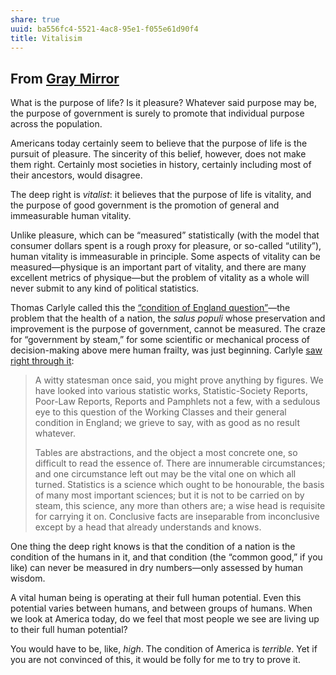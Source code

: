 ```yaml
---
share: true
uuid: ba556fc4-5521-4ac8-95e1-f055e61d90f4
title: Vitalisim
---
```

## From [Gray Mirror](https://graymirror.substack.com/i/52660358/vitalism)
 
 What is the purpose of life? Is it pleasure? Whatever said purpose may be, the purpose of government is surely to promote that individual purpose across the population.

Americans today certainly seem to believe that the purpose of life is the pursuit of pleasure. The sincerity of this belief, however, does not make them right. Certainly most societies in history, certainly including most of their ancestors, would disagree.

The deep right is _vitalist_: it believes that the purpose of life is vitality, and the purpose of good government is the promotion of general and immeasurable human vitality.

Unlike pleasure, which can be “measured” statistically (with the model that consumer dollars spent is a rough proxy for pleasure, or so-called “utility”), human vitality is immeasurable in principle. Some aspects of vitality can be measured—physique is an important part of vitality, and there are many excellent metrics of physique—but the problem of vitality as a whole will never submit to any kind of political statistics.

Thomas Carlyle called this the [“condition of England question”](https://en.wikipedia.org/wiki/Condition_of_England_question)—the problem that the health of a nation, the _salus populi_ whose preservation and improvement is the purpose of government, cannot be measured. The craze for “government by steam,” for some scientific or mechanical process of decision-making above mere human frailty, was just beginning. Carlyle [saw right through it](https://www.york.ac.uk/depts/maths/histstat/chartism.pdf):

> A witty statesman once said, you might prove anything by figures. We have looked into various statistic works, Statistic-Society Reports, Poor-Law Reports, Reports and Pamphlets not a few, with a sedulous eye to this question of the Working Classes and their general condition in England; we grieve to say, with as good as no result whatever.
> 
> Tables are abstractions, and the object a most concrete one, so difficult to read the essence of. There are innumerable circumstances; and one circumstance left out may be the vital one on which all turned. Statistics is a science which ought to be honourable, the basis of many most important sciences; but it is not to be carried on by steam, this science, any more than others are; a wise head is requisite for carrying it on. Conclusive facts are inseparable from inconclusive except by a head that already understands and knows.

One thing the deep right knows is that the condition of a nation is the condition of the humans in it, and that condition (the “common good,” if you like) can never be measured in dry numbers—only assessed by human wisdom.

A vital human being is operating at their full human potential. Even this potential varies between humans, and between groups of humans. When we look at America today, do we feel that most people we see are living up to their full human potential?

You would have to be, like, _high_. The condition of America is _terrible_. Yet if you are not convinced of this, it would be folly for me to try to prove it.